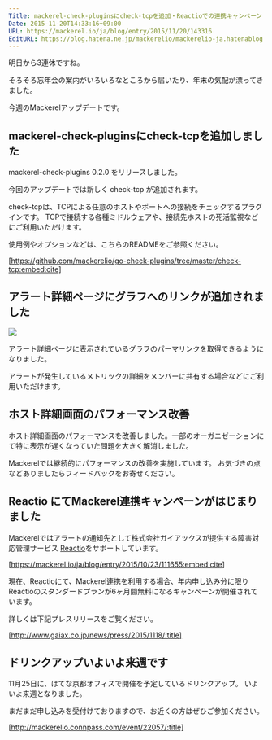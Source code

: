 ```yaml
---
Title: mackerel-check-pluginsにcheck-tcpを追加・Reactioでの連携キャンペーン ほか
Date: 2015-11-20T14:33:16+09:00
URL: https://mackerel.io/ja/blog/entry/2015/11/20/143316
EditURL: https://blog.hatena.ne.jp/mackerelio/mackerelio-ja.hatenablog.mackerel.io/atom/entry/6653586347145869155
---
```


明日から3連休ですね。

そろそろ忘年会の案内がいろいろなところから届いたり、年末の気配が漂ってきました。

今週のMackerelアップデートです。

## mackerel-check-pluginsにcheck-tcpを追加しました

mackerel-check-plugins 0.2.0 をリリースしました。

今回のアップデートでは新しく check-tcp が追加されます。

check-tcpは、TCPによる任意のホストやポートへの接続をチェックするプラグインです。
TCPで接続する各種ミドルウェアや、接続先ホストの死活監視などにご利用いただけます。

使用例やオプションなどは、こちらのREADMEをご参照ください。

[https://github.com/mackerelio/go-check-plugins/tree/master/check-tcp:embed:cite]

## アラート詳細ページにグラフへのリンクが追加されました

![](https://cdn-ak.f.st-hatena.com/images/fotolife/m/mackerelio/20151120/20151120113822.png)

アラート詳細ページに表示されているグラフのパーマリンクを取得できるようになりました。

アラートが発生しているメトリックの詳細をメンバーに共有する場合などにご利用いただけます。


## ホスト詳細画面のパフォーマンス改善

ホスト詳細画面のパフォーマンスを改善しました。一部のオーガニゼーションにて特に表示が遅くなっていた問題を大きく解消しました。

Mackerelでは継続的にパフォーマンスの改善を実施しています。
お気づきの点などありましたらフィードバックをお寄せください。

## Reactio にてMackerel連携キャンペーンがはじまりました

Mackerelではアラートの通知先として株式会社ガイアックスが提供する障害対応管理サービス [Reactio](https://reactio.jp/)をサポートしています。

[https://mackerel.io/ja/blog/entry/2015/10/23/111655:embed:cite]

現在、Reactioにて、Mackerel連携を利用する場合、年内申し込み分に限りReactioのスタンダードプランが6ヶ月間無料になるキャンペーンが開催されています。

詳しくは下記プレスリリースをご覧ください。

[http://www.gaiax.co.jp/news/press/2015/1118/:title]


## ドリンクアップいよいよ来週です

11月25日に、はてな京都オフィスで開催を予定しているドリンクアップ。
いよいよ来週となりました。

まだまだ申し込みを受付けておりますので、お近くの方はぜひご参加ください。

[http://mackerelio.connpass.com/event/22057/:title]
